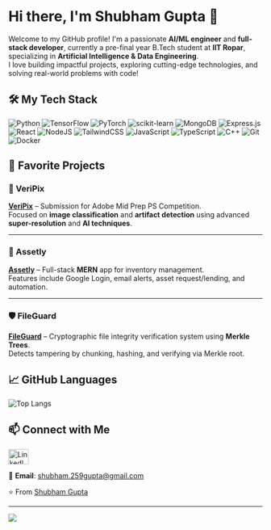 # Hi there, I'm Shubham Gupta 👋

Welcome to my GitHub profile! I'm a passionate **AI/ML engineer** and **full-stack developer**, currently a pre-final year B.Tech student at **IIT Ropar**, specializing in **Artificial Intelligence & Data Engineering**.  
I love building impactful projects, exploring cutting-edge technologies, and solving real-world problems with code!

## 🛠️ My Tech Stack

![Python](https://img.shields.io/badge/python-3670A0?style=for-the-badge&logo=python&logoColor=ffdd54)
![TensorFlow](https://img.shields.io/badge/TensorFlow-FF6F00?style=for-the-badge&logo=tensorflow&logoColor=white)
![PyTorch](https://img.shields.io/badge/PyTorch-EE4C2C?style=for-the-badge&logo=pytorch&logoColor=white)
![scikit-learn](https://img.shields.io/badge/scikit--learn-F7931E?style=for-the-badge&logo=scikit-learn&logoColor=white)
![MongoDB](https://img.shields.io/badge/MongoDB-%234ea94b.svg?style=for-the-badge&logo=mongodb&logoColor=white)
![Express.js](https://img.shields.io/badge/express.js-%23404d59.svg?style=for-the-badge&logo=express&logoColor=%2361DAFB)
![React](https://img.shields.io/badge/react-%2320232a.svg?style=for-the-badge&logo=react&logoColor=%2361DAFB)
![NodeJS](https://img.shields.io/badge/node.js-6DA55F?style=for-the-badge&logo=node.js&logoColor=white)
![TailwindCSS](https://img.shields.io/badge/tailwindcss-%2338B2AC.svg?style=for-the-badge&logo=tailwind-css&logoColor=white)
![JavaScript](https://img.shields.io/badge/javascript-%23323330.svg?style=for-the-badge&logo=javascript&logoColor=%23F7DF1E)
![TypeScript](https://img.shields.io/badge/typescript-%23007ACC.svg?style=for-the-badge&logo=typescript&logoColor=white)
![C++](https://img.shields.io/badge/c++-%2300599C.svg?style=for-the-badge&logo=c%2B%2B&logoColor=white)
![Git](https://img.shields.io/badge/git-%23F05033.svg?style=for-the-badge&logo=git&logoColor=white)
![Docker](https://img.shields.io/badge/docker-%230db7ed.svg?style=for-the-badge&logo=docker&logoColor=white)

## 📌 Favorite Projects

### 🔬 VeriPix  
**[VeriPix](https://github.com/ShubhamGupta1017/VeriPix)** – Submission for Adobe Mid Prep PS Competition.  
Focused on **image classification** and **artifact detection** using advanced **super-resolution** and **AI techniques**.  

---

### 🧾 Assetly  
**[Assetly](https://github.com/ShubhamGupta1017/Assetly)** – Full-stack **MERN** app for inventory management.  
Features include Google Login, email alerts, asset request/lending, and automation.  

---

### 🛡️ FileGuard  
**[FileGuard](https://github.com/ShubhamGupta1017/FileGuard)** – Cryptographic file integrity verification system using **Merkle Trees**.  
Detects tampering by chunking, hashing, and verifying via Merkle root.  

## 📈 GitHub Languages

![Top Langs](https://github-readme-stats.vercel.app/api/top-langs/?username=ShubhamGupta1017&layout=compact&theme=radical)

## 📫 Connect with Me

<p align="left">
  <a href="https://www.linkedin.com/in/shubham259gupta/" target="blank">
    <img align="center" src="https://raw.githubusercontent.com/rahuldkjain/github-profile-readme-generator/master/src/images/icons/Social/linked-in-alt.svg" alt="LinkedIn" height="30" width="40" />
  </a>
</p>

📧 **Email**: [shubham.259gupta@gmail.com](mailto:shubham.259gupta@gmail.com)

⭐️ From [Shubham Gupta](https://github.com/ShubhamGupta1017)

---

[![](https://visitcount.itsvg.in/api?id=ShubhamGupta1017&icon=2&color=0)](https://visitcount.itsvg.in)
